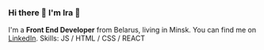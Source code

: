 ### Hi there 👋 I'm Ira :woman:

I'm a **Front End Developer** from Belarus, living in Minsk. You can find me on [LinkedIn](https://www.linkedin.com/in/ira-levkovich/).
Skills:  JS / HTML / CSS / REACT 


